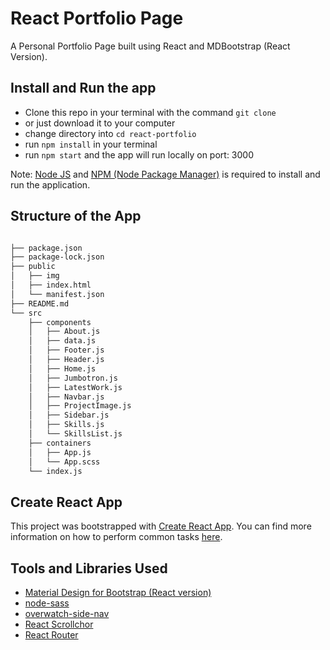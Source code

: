 # React Portfolio Page

A Personal Portfolio Page built using React and MDBootstrap (React Version).

## Install and Run the app

* Clone this repo in your terminal with the command `git clone`
* or just download it to your computer
* change directory into `cd react-portfolio`
* run `npm install` in your terminal
* run `npm start` and the app will run locally on port: 3000

Note: [Node JS](https://nodejs.org/en/download/) and [NPM (Node Package Manager)](https://www.npmjs.com/get-npm) is required to install and run the application.

## Structure of the App

```bash

├── package.json
├── package-lock.json
├── public
│   ├── img
│   ├── index.html
│   └── manifest.json
├── README.md
└── src
    ├── components
    │   ├── About.js
    │   ├── data.js
    │   ├── Footer.js
    │   ├── Header.js
    │   ├── Home.js
    │   ├── Jumbotron.js
    │   ├── LatestWork.js
    │   ├── Navbar.js
    │   ├── ProjectImage.js
    │   ├── Sidebar.js
    │   ├── Skills.js
    │   └── SkillsList.js
    ├── containers
    │   ├── App.js
    │   └── App.scss
    └── index.js
```

## Create React App

This project was bootstrapped with [Create React App](https://github.com/facebookincubator/create-react-app). You can find more information on how to perform common tasks [here](https://github.com/facebookincubator/create-react-app/blob/master/packages/react-scripts/template/README.md).

## Tools and Libraries Used

* [Material Design for Bootstrap (React version)](https://mdbootstrap.com/docs/react/)
* [node-sass](https://github.com/sass/node-sass)
* [overwatch-side-nav](https://www.npmjs.com/package/overwatch-side-nav)
* [React Scrollchor](https://github.com/some-react-components/react-scrollchor#readme)
* [React Router](https://github.com/ReactTraining/react-router#readme)

